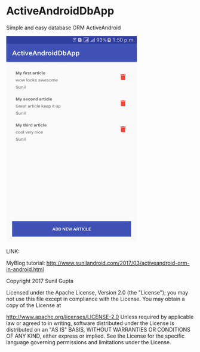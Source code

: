 # ActiveAndroidDbApp
Simple and easy database ORM ActiveAndroid



<img src="https://github.com/sunil676/ActiveAndroidDbApp/blob/master/Screenshot_20170318-135005.png" width="350" height="550"/>

LINK:

MyBlog tutorial:
http://www.sunilandroid.com/2017/03/activeandroid-orm-in-android.html

Copyright 2017 Sunil Gupta

Licensed under the Apache License, Version 2.0 (the "License"); you may not use this file except in compliance with the License. You may obtain a copy of the License at

http://www.apache.org/licenses/LICENSE-2.0 Unless required by applicable law or agreed to in writing, software distributed under the License is distributed on an "AS IS" BASIS, WITHOUT WARRANTIES OR CONDITIONS OF ANY KIND, either express or implied. See the License for the specific language governing permissions and limitations under the License.
